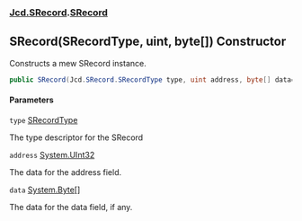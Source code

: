 ### [Jcd.SRecord](Jcd.SRecord.md 'Jcd.SRecord').[SRecord](Jcd.SRecord.SRecord.md 'Jcd.SRecord.SRecord')

## SRecord(SRecordType, uint, byte[]) Constructor

Constructs a mew SRecord instance.

```csharp
public SRecord(Jcd.SRecord.SRecordType type, uint address, byte[] data=null);
```
#### Parameters

<a name='Jcd.SRecord.SRecord.SRecord(Jcd.SRecord.SRecordType,uint,byte[]).type'></a>

`type` [SRecordType](Jcd.SRecord.SRecordType.md 'Jcd.SRecord.SRecordType')

The type descriptor for the SRecord

<a name='Jcd.SRecord.SRecord.SRecord(Jcd.SRecord.SRecordType,uint,byte[]).address'></a>

`address` [System.UInt32](https://docs.microsoft.com/en-us/dotnet/api/System.UInt32 'System.UInt32')

The data for the address field.

<a name='Jcd.SRecord.SRecord.SRecord(Jcd.SRecord.SRecordType,uint,byte[]).data'></a>

`data` [System.Byte](https://docs.microsoft.com/en-us/dotnet/api/System.Byte 'System.Byte')[[]](https://docs.microsoft.com/en-us/dotnet/api/System.Array 'System.Array')

The data for the data field, if any.